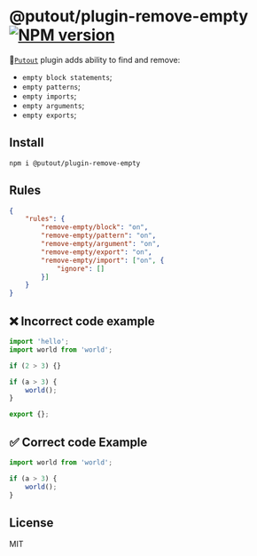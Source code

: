 # @putout/plugin-remove-empty [![NPM version][NPMIMGURL]][NPMURL]

[NPMIMGURL]: https://img.shields.io/npm/v/@putout/plugin-remove-empty.svg?style=flat&longCache=true
[NPMURL]: https://npmjs.org/package/@putout/plugin-remove-empty"npm"

🐊[`Putout`](https://github.com/coderaiser/putout) plugin adds ability to find and remove:

- `empty block statements`;
- `empty patterns`;
- `empty imports`;
- `empty arguments`;
- `empty exports`;

## Install

```
npm i @putout/plugin-remove-empty
```

## Rules

```json
{
    "rules": {
        "remove-empty/block": "on",
        "remove-empty/pattern": "on",
        "remove-empty/argument": "on",
        "remove-empty/export": "on",
        "remove-empty/import": ["on", {
            "ignore": []
        }]
    }
}
```

## ❌ Incorrect code example

```js
import 'hello';
import world from 'world';

if (2 > 3) {}

if (a > 3) {
    world();
}

export {};
```

## ✅ Correct code Example

```js
import world from 'world';

if (a > 3) {
    world();
}
```

## License

MIT
